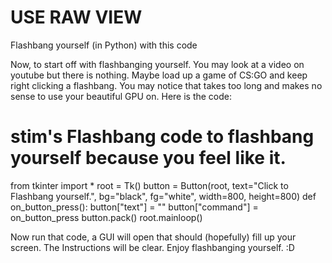 # USE RAW VIEW
Flashbang yourself (in Python) with this code

Now, to start off with flashbanging yourself. You may look at a video on youtube but there is nothing.
Maybe load up a game of CS:GO and keep right clicking a flashbang. You may notice that takes too long and makes no sense to use your beautiful GPU on.
Here is the code:




# stim's Flashbang code to flashbang yourself because you feel like it.
from tkinter import *
root = Tk()
button = Button(root, text="Click to Flashbang yourself.", bg="black", fg="white", width=800, height=800)
def on_button_press():
    button["text"] = ""
button["command"] = on_button_press
button.pack()
root.mainloop()




Now run that code, a GUI will open that should (hopefully) fill up your screen. The Instructions will be clear. Enjoy flashbanging yourself. :D
